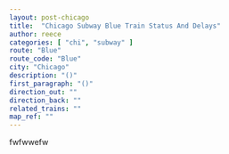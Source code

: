 ```yaml
---
layout: post-chicago
title:  "Chicago Subway Blue Train Status And Delays"
author: reece
categories: [ "chi", "subway" ]
route: "Blue"
route_code: "Blue"
city: "Chicago"
description: "()"
first_paragraph: "()"
direction_out: ""
direction_back: ""
related_trains: ""
map_ref: ""
---
```


fwfwwefw
